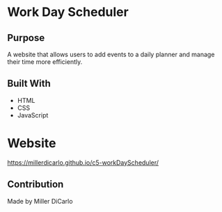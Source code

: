 # Work Day Scheduler

## Purpose
A website that allows users to add events to a daily planner and manage their time more efficiently.

## Built With
* HTML
* CSS
* JavaScript

# Website
https://millerdicarlo.github.io/c5-workDayScheduler/

## Contribution
Made by Miller DiCarlo
